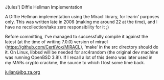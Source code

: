 J(ules') Diffie Hellman Implementation

A Diffie Hellman implementation using the Miracl library, for learin' purposes only. This was written late in 2006 (making me around 22 at the time), and I have 
no recollection/take zero responsibility for it ;)

Before committing, I've managed to successfully compile it against the latest (at the time of writing 7.0.0) version of miracl (https://github.com/CertiVox/MIRACL), 
'make' in the src directory should do it. On Linux, libbsd will be needed for arc4random (the original dev machine was running OpenBSD 3.8!). If I recall
a lot of this demo was later used in my MARs crypto crackme, the source to which I lost some time back.

julian@jbg.za.org

